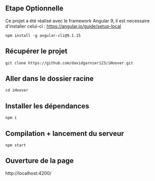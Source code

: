 ## Etape Optionnelle
Ce projet a été réalisé avec le framework Angular 9, il est necessaire d'installer celui-ci : https://angular.io/guide/setup-local
```
npm install -g angular-cli@9.1.15
```

## Récupérer le projet
```
git clone https://github.com/davidgarnier123/iHoover.git
```
## Aller dans le dossier racine
```
cd iHoover
```
## Installer les dépendances
```
npm i
```
## Compilation + lancement du serveur
```
npm start
```
## Ouverture de la page

http://localhost:4200/
